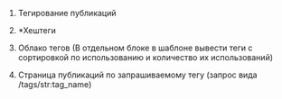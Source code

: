 1. Тегирование публикаций

1. *Хештеги

2. Облако тегов (В отдельном блоке в шаблоне вывести теги с сортировкой по использованию и количество их использований)

3. Страница публикаций по запрашиваемому тегу (запрос вида /tags/str:tag_name)